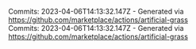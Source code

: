 Commits: 2023-04-06T14:13:32.147Z - Generated via https://github.com/marketplace/actions/artificial-grass
<br>
Commits: 2023-04-06T14:13:32.147Z - Generated via https://github.com/marketplace/actions/artificial-grass
<br>
